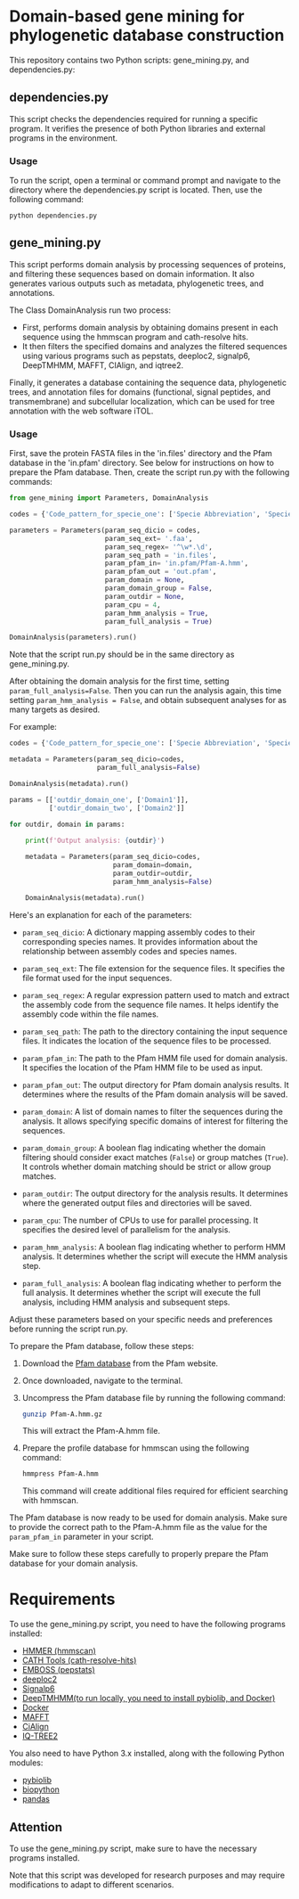 # Domain-based gene mining for phylogenetic database construction

This repository contains two Python scripts: gene_mining.py, and dependencies.py:

## dependencies.py
This script checks the dependencies required for running a specific program. It verifies the presence of both Python libraries and external programs in the environment.

### Usage
To run the script, open a terminal or command prompt and navigate to the directory where the dependencies.py script is located. Then, use the following command:

```
python dependencies.py
```

## gene_mining.py
This script performs domain analysis by processing sequences of proteins, and filtering these sequences based on domain information. It also generates various outputs such as metadata, phylogenetic trees, and annotations.

The Class DomainAnalysis run two process:

- First, performs domain analysis by obtaining domains present in each sequence using the hmmscan program and cath-resolve hits.
- It then filters the specified domains and analyzes the filtered sequences using various programs such as pepstats, deeploc2, signalp6, DeepTMHMM, MAFFT, CIAlign, and iqtree2.

Finally, it generates a database containing the sequence data, phylogenetic trees, and annotation files for domains (functional, signal  peptides, and transmembrane) and subcellular localization, which can be used for tree annotation with the web software iTOL.

### Usage

First, save the protein FASTA files in the 'in.files' directory and the Pfam database in the 'in.pfam' directory. See below for instructions on how to prepare the Pfam database.
Then, create the script run.py with the following commands:

```python
from gene_mining import Parameters, DomainAnalysis

codes = {'Code_pattern_for_specie_one': ['Specie Abbreviation', 'Specie']}

parameters = Parameters(param_seq_dicio = codes,
                        param_seq_ext= '.faa',
                        param_seq_regex= '^\w*.\d',
                        param_seq_path = 'in.files',
                        param_pfam_in= 'in.pfam/Pfam-A.hmm',
                        param_pfam_out = 'out.pfam',
                        param_domain = None,
                        param_domain_group = False,
                        param_outdir = None,
                        param_cpu = 4,
                        param_hmm_analysis = True,
                        param_full_analysis = True)

DomainAnalysis(parameters).run()
```
Note that the script run.py should be in the same directory as gene_mining.py.

After obtaining the domain analysis for the first time, setting `param_full_analysis=False`. 
Then you can run the analysis again, this time setting `param_hmm_analysis = False`, and obtain subsequent analyses for as many targets as desired. 

For example:

```python
codes = {'Code_pattern_for_specie_one': ['Specie Abbreviation', 'Specie1']}

metadata = Parameters(param_seq_dicio=codes,
                      param_full_analysis=False)

DomainAnalysis(metadata).run()

params = [['outdir_domain_one', ['Domain1']],
          ['outdir_domain_two', ['Domain2']]

for outdir, domain in params:
   
    print(f'Output analysis: {outdir}')

    metadata = Parameters(param_seq_dicio=codes,
                          param_domain=domain,
                          param_outdir=outdir,
                          param_hmm_analysis=False)

    DomainAnalysis(metadata).run()
```

Here's an explanation for each of the parameters:

- `param_seq_dicio`: A dictionary mapping assembly codes to their corresponding species names. It provides information about the relationship between assembly codes and species names.

- `param_seq_ext`: The file extension for the sequence files. It specifies the file format used for the input sequences.

- `param_seq_regex`: A regular expression pattern used to match and extract the assembly code from the sequence file names. It helps identify the assembly code within the file names.

- `param_seq_path`: The path to the directory containing the input sequence files. It indicates the location of the sequence files to be processed.

- `param_pfam_in`: The path to the Pfam HMM file used for domain analysis. It specifies the location of the Pfam HMM file to be used as input.

- `param_pfam_out`: The output directory for Pfam domain analysis results. It determines where the results of the Pfam domain analysis will be saved.

- `param_domain`: A list of domain names to filter the sequences during the analysis. It allows specifying specific domains of interest for filtering the sequences.

- `param_domain_group`: A boolean flag indicating whether the domain filtering should consider exact matches (`False`) or group matches (`True`). It controls whether domain matching should be strict or allow group matches.

- `param_outdir`: The output directory for the analysis results. It determines where the generated output files and directories will be saved.

- `param_cpu`: The number of CPUs to use for parallel processing. It specifies the desired level of parallelism for the analysis.

- `param_hmm_analysis`: A boolean flag indicating whether to perform HMM analysis. It determines whether the script will execute the HMM analysis step.

- `param_full_analysis`: A boolean flag indicating whether to perform the full analysis. It determines whether the script will execute the full analysis, including HMM analysis and subsequent steps.

Adjust these parameters based on your specific needs and preferences before running the script run.py.

To prepare the Pfam database, follow these steps:

1. Download the [Pfam database](https://ftp.ebi.ac.uk/pub/databases/Pfam/current_release/) from the Pfam website.
2. Once downloaded, navigate to the terminal.
3. Uncompress the Pfam database file by running the following command:

   ```bash
   gunzip Pfam-A.hmm.gz
   ```
   This will extract the Pfam-A.hmm file.

4. Prepare the profile database for hmmscan using the following command:

   ```bash
   hmmpress Pfam-A.hmm
   ```
   This command will create additional files required for efficient searching with hmmscan.

The Pfam database is now ready to be used for domain analysis. Make sure to provide the correct path to the Pfam-A.hmm file as the value for the `param_pfam_in` parameter in your script.

Make sure to follow these steps carefully to properly prepare the Pfam database for your domain analysis.

# Requirements
To use the gene_mining.py script, you need to have the following programs installed:

- [HMMER (hmmscan)](http://hmmer.org/) 
- [CATH Tools (cath-resolve-hits)](https://cath-tools.readthedocs.io/en/latest/tools/cath-resolve-hits/)
- [EMBOSS (pepstats)](http://emboss.open-bio.org/rel/rel6/apps/pepstats.html)
- [deeploc2](https://services.healthtech.dtu.dk/services/DeepLoc-2.0/)
- [Signalp6](https://dtu.biolib.com/SignalP-6)
- [DeepTMHMM(to run locally, you need to install pybiolib, and Docker)](https://dtu.biolib.com/DeepTMHMM)
- [Docker](https://docs.docker.com/engine/install/ubuntu/#install-using-the-convenience-script)
- [MAFFT](https://mafft.cbrc.jp/alignment/software/)
- [CiAlign](https://pypi.org/project/cialign/)
- [IQ-TREE2](http://www.iqtree.org/)

You also need to have Python 3.x installed, along with the following Python modules:

- [pybiolib](https://pypi.org/project/pybiolib/)
- [biopython](https://biopython.org/)
- [pandas](https://pandas.pydata.org/)

## Attention

To use the gene_mining.py script, make sure to have the necessary programs installed.

Note that this script was developed for research purposes and may require modifications to adapt to different scenarios.

